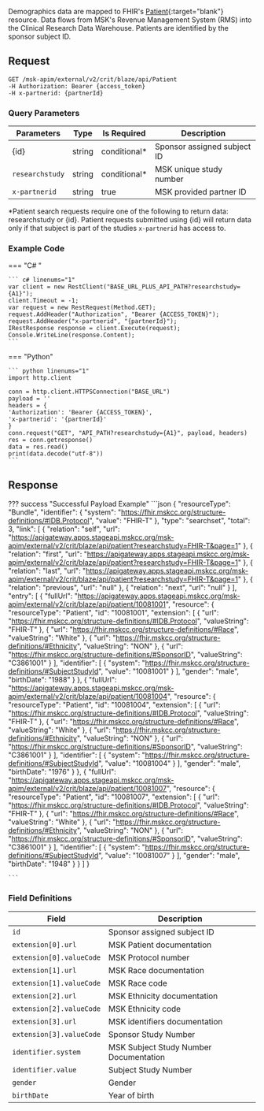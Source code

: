 Demographics data are mapped to FHIR's [Patient](http://hl7.org/fhir/patient.html){:target="blank"} resource. Data flows from MSK's Revenue Management System (RMS) into the Clinical Research Data Warehouse. Patients are identified by the sponsor subject ID.

## Request

```
GET /msk-apim/external/v2/crit/blaze/api/Patient
-H Authorization: Bearer {access_token}
-H x-partnerid: {partnerId}
```
### Query Parameters
| Parameters      | Type    | Is Required  | Description                          |
| --------------  | ------- | ------------ | ------------------------------------ |
| {id}            | string  | conditional* | Sponsor assigned subject ID          |
| `researchstudy` | string  | conditional* | MSK unique study number              |
| `x-partnerid`   | string  | true         | MSK provided partner ID              |

*Patient search requests require one of the following to return data: researchstudy or {id}. Patient requests submitted using {id} will return data only if that subject is part of the studies `x-partnerid` has access to.

### Example Code
=== "C# "

    ``` c# linenums="1"
    var client = new RestClient("BASE_URL_PLUS_API_PATH?researchstudy={A1}");
    client.Timeout = -1;
    var request = new RestRequest(Method.GET);
    request.AddHeader("Authorization", "Bearer {ACCESS_TOKEN}");
    request.AddHeader("x-partnerid", "{partnerId}");
    IRestResponse response = client.Execute(request);
    Console.WriteLine(response.Content);
    ```

=== "Python"

    ``` python linenums="1"
    import http.client

    conn = http.client.HTTPSConnection("BASE_URL")
    payload = ''
    headers = {
    'Authorization': 'Bearer {ACCESS_TOKEN}',
    'x-partnerid': '{partnerId}'
    }
    conn.request("GET", "API_PATH?researchstudy={A1}", payload, headers)
    res = conn.getresponse()
    data = res.read()
    print(data.decode("utf-8"))
    ```

## Response

??? success "Successful Payload Example"
    ```json
    {
    "resourceType": "Bundle",
    "identifier": {
        "system": "https://fhir.mskcc.org/structure-definitions/#IDB.Protocol",
        "value": "FHIR-T"
    },
    "type": "searchset",
    "total": 3,
    "link": [
        {
            "relation": "self",
            "url": "https://apigateway.apps.stageapi.mskcc.org/msk-apim/external/v2/crit/blaze/api/patient?researchstudy=FHIR-T&page=1"
        },
        {
            "relation": "first",
            "url": "https://apigateway.apps.stageapi.mskcc.org/msk-apim/external/v2/crit/blaze/api/patient?researchstudy=FHIR-T&page=1"
        },
        {
            "relation": "last",
            "url": "https://apigateway.apps.stageapi.mskcc.org/msk-apim/external/v2/crit/blaze/api/patient?researchstudy=FHIR-T&page=1"
        },
        {
            "relation": "previous",
            "url": "null"
        },
        {
            "relation": "next",
            "url": "null"
        }
    ],
    "entry": [
        {
            "fullUrl": "https://apigateway.apps.stageapi.mskcc.org/msk-apim/external/v2/crit/blaze/api/patient/10081001",
            "resource": {
                "resourceType": "Patient",
                "id": "10081001",
                "extension": [
                  {
                    "url": "https://fhir.mskcc.org/structure-definitions/#IDB.Protocol",
                    "valueString": "FHIR-T"
                  },
                  {
                    "url": "https://fhir.mskcc.org/structure-definitions/#Race",
                    "valueString": "White"
                  },
                  {
                    "url": "https://fhir.mskcc.org/structure-definitions/#Ethnicity",
                    "valueString": "NON"
                  },
                  {
                    "url": "https://fhir.mskcc.org/structure-definitions/#SponsorID",
                    "valueString": "C3861001"
                  }
                ],
                "identifier": [
                  {
                    "system": "https://fhir.mskcc.org/structure-definitions/#SubjectStudyId",
                    "value": "10081001"
                  }
                ],
                "gender": "male",
                "birthDate": "1988"
            }
        },
        {
            "fullUrl": "https://apigateway.apps.stageapi.mskcc.org/msk-apim/external/v2/crit/blaze/api/patient/10081004",
            "resource": {
                "resourceType": "Patient",
                "id": "10081004",
                "extension": [
                  {
                    "url": "https://fhir.mskcc.org/structure-definitions/#IDB.Protocol",
                    "valueString": "FHIR-T"
                  },
                  {
                    "url": "https://fhir.mskcc.org/structure-definitions/#Race",
                    "valueString": "White"
                  },
                  {
                    "url": "https://fhir.mskcc.org/structure-definitions/#Ethnicity",
                    "valueString": "NON"
                  },
                  {
                    "url": "https://fhir.mskcc.org/structure-definitions/#SponsorID",
                    "valueString": "C3861001"
                  }
                ],
                "identifier": [
                  {
                    "system": "https://fhir.mskcc.org/structure-definitions/#SubjectStudyId",
                    "value": "10081004"
                  }
                ],
                "gender": "male",
                "birthDate": "1976"
            }
        },
        {
            "fullUrl": "https://apigateway.apps.stageapi.mskcc.org/msk-apim/external/v2/crit/blaze/api/patient/10081007",
            "resource": {
                "resourceType": "Patient",
                "id": "10081007",
                "extension": [
                  {
                    "url": "https://fhir.mskcc.org/structure-definitions/#IDB.Protocol",
                    "valueString": "FHIR-T"
                  },
                  {
                    "url": "https://fhir.mskcc.org/structure-definitions/#Race",
                    "valueString": "White"
                  },
                  {
                    "url": "https://fhir.mskcc.org/structure-definitions/#Ethnicity",
                    "valueString": "NON"
                  },
                  {
                    "url": "https://fhir.mskcc.org/structure-definitions/#SponsorID",
                    "valueString": "C3861001"
                  }
                ],
                "identifier": [
                  {
                    "system": "https://fhir.mskcc.org/structure-definitions/#SubjectStudyId",
                    "value": "10081007"
                  }
                ],
                "gender": "male",
                "birthDate": "1948"
            }
        }
    ]
    }
  
    ```

### Field Definitions

|  Field                        | Description                     |
| ----------------------------- | ----------------------------    |
| `id`                          | Sponsor assigned subject ID     |
| `extension[0].url`            | MSK Patient documentation       |
| `extension[0].valueCode`      | MSK Protocol number             |
| `extension[1].url`            | MSK Race documentation          |
| `extension[1].valueCode`      | MSK Race code                   |
| `extension[2].url`            | MSK Ethnicity documentation     |
| `extension[2].valueCode`      | MSK Ethnicity code              |
| `extension[3].url`            | MSK identifiers documentation   |
| `extension[3].valueCode`      | Sponsor Study Number            |
| `identifier.system`           | MSK Subject Study Number Documentation |
| `identifier.value`            | Subject Study Number            |
| `gender`                      | Gender                          |
| `birthDate`                   | Year of birth                   |